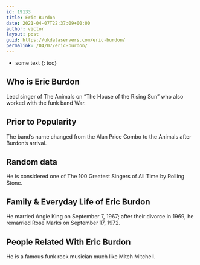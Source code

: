 ```yaml
---
id: 19133
title: Eric Burdon
date: 2021-04-07T22:37:09+00:00
author: victor
layout: post
guid: https://ukdataservers.com/eric-burdon/
permalink: /04/07/eric-burdon/
---
```


* some text
{: toc}


## Who is Eric Burdon



Lead singer of The Animals on &#8220;The House of the Rising Sun&#8221; who also worked with the funk band War.

                
                
                
## Prior to Popularity



The band&#8217;s name changed from the Alan Price Combo to the Animals after Burdon&#8217;s arrival.

                
                
                
## Random data



He is considered one of The 100 Greatest Singers of All Time by Rolling Stone.

                
                
                
## Family & Everyday Life of Eric Burdon



He married Angie King on September 7, 1967; after their divorce in 1969, he remarried Rose Marks on September 17, 1972.

                
                
                
## People Related With Eric Burdon



He is a famous funk rock musician much like Mitch Mitchell.

                
              
            
          
          
          